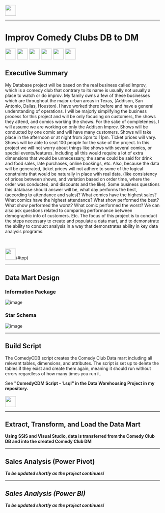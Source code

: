 <a name="top"></a>

[<img src="https://user-images.githubusercontent.com/91146906/152112781-2de05074-70b1-436b-9bfb-860890cc1de1.svg" height="35"/>](../#OLAP)
<hr>

# Improv Comedy Clubs DB to DM
[<img src="https://user-images.githubusercontent.com/91146906/152239160-8f8c18a2-e724-4be7-863d-bc94151212ce.svg" height="35"/>](#ExecutiveSummary)
[<img src="https://user-images.githubusercontent.com/91146906/152279677-02eb9847-1863-4641-b59c-58a0e6cd2f24.svg" height="35"/>](#DataMartDesign)
[<img src="https://user-images.githubusercontent.com/91146906/152239510-6c631219-71bc-4281-9c8b-b9b1e805b3d8.svg" height="35"/>](#BuildScript)
[<img src="https://user-images.githubusercontent.com/91146906/152280042-228b216c-e76c-4f34-80f6-f456a15358b2.svg" height="35"/>](#ETL)
[<img src="https://user-images.githubusercontent.com/91146906/161397633-2e4d30dc-ba35-4fe9-b66d-9c8e91ba0f86.svg" height="35"/>](#PowerPivot)
[<img src="https://user-images.githubusercontent.com/91146906/161397549-071ca628-25fa-4c34-91d1-78274cafc9b8.svg" height="35"/>](#PowerBI)


## Executive Summary

My Database project will be based on the real business called Improv, which is a comedy club that contrary to its name is usually not usually a place to watch or do improv.  My family owns a few of these businesses which are throughout the major urban areas in Texas, (Addison, San Antonio, Dallas, Houston).  I have worked there before and have a general understanding of operations.  I will be majorly simplifying the business process for this project and will be only focusing on customers, the shows they attend, and comics working the shows.  For the sake of completeness, I will assume we are working on only the Addison Improv.  Shows will be conducted by one comic and will have many customers.  Shows will take place in the afternoon or at night from 3pm to 11pm.  Ticket prices will vary.  Shows will be able to seat 100 people for the sake of the project.
In this project we will not worry about things like shows with several comics, or special events/features.  Including all this would require a lot of extra dimensions that would be unnecessary, the same could be said for drink and food sales, late purchases, online bookings, etc.  Also, because the data will be generated, ticket prices will not adhere to some of the logical constraints that would be naturally in place with real data, (like consistency of prices between shows, and variation based on order time, where the order was conducted, and discounts and the like).
Some business questions this database should answer will be, what day performs the best, (according to attendance and sales)?  What comics have the highest sales?  What comics have the highest attendance?  What show performed the best?  What show performed the worst? What comic performed the worst? We can also ask questions related to comparing performance between demographic info of customers. Etc.  The focus of this project is to conduct the steps necessary to create and populate a data mart, and to demonstrate the ability to conduct analysis in a way that demonstrates ability in key data analysis programs.

<br>
<br><img src="https://user-images.githubusercontent.com/91146906/152072378-b0168a2d-e85c-47c6-a272-fcfb3f6a44ae.svg" height="35"/>(#top)

<a name="DataMartDesign"></a>
<hr>

## Data Mart Design
### Information Package

![image](https://github.com/wescast27/Wesley-Castillo/assets/162179914/75ca4f32-02d4-4bb2-aedb-a754fb00f2dc)

### Star Schema

![image](https://github.com/wescast27/Wesley-Castillo/assets/162179914/27fa02dd-18d1-4603-8773-18b18d390999)

<a name="BuildScript"></a>
<hr>
	
## Build Script

The ComedyCDB script creates the Comedy Club Data mart including all relevant tables, dimensions, and attributes.  The script is set up to delete the tables if they exist and create them again, meaning it should run without errors regardless of how many times you run it.

See <b>"ComedyCDM Script - 1.sql"<b> in the Data Warehousing Project in my repository.
<br>
<br>[<img src="https://user-images.githubusercontent.com/91146906/152072378-b0168a2d-e85c-47c6-a272-fcfb3f6a44ae.svg" height="35"/>](#top)
	
<a name="ETL"></a>
<hr>

## Extract, Transform, and Load the Data Mart
Using SSIS and Visual Studio, data is transferred from the Comedy Club DB and into the created Comedy Club DM

<a name="PowerPivot"></a>
<hr>
	
## Sales Analysis (Power Pivot)

<i>To be updated shortly as the project continues!<i>

<a name="PowerBI"></a>
<hr>
	
## Sales Analysis (Power BI)

<i>To be updated shortly as the project continues!<i>

